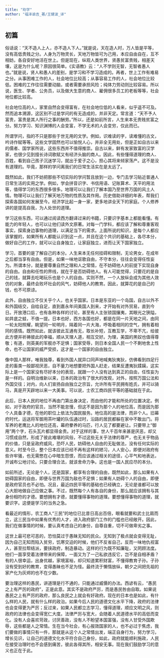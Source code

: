 ```yaml
---
title: "劝学"
author: "福泽谕吉_著/王健波_译"
---
```

## 初篇

俗话说：“天不造人上人，亦不造人下人。”就是说，天在造人时，万人皆是平等，没有高低贵贱之分。人身为万物灵长，天地万物皆可为己用，本应自由自在，互不相妨，各自安好地活在世上。但是现在，纵观人类世界，贤愚贫富贵贱，相差天壤，这是为什么呢？原因很简单。《实语教》云：“人不学则无智，无智者愚人也。”就是说，贤人和愚人的差别，是学习和不学习造成的。再者，世上工作有难易之分。从事困难工作的人，社会地位比较高；从事容易工作的人，社会地位比较低。困难的工作往往需要动脑，或者需要承担风险；纯体力劳动则比较容易。所以说，医生、学者、公务员，以及做大生意的商人、雇佣很多员工的老板等等，社会地位都比较高。

社会地位高的人，家里自然会变得富有，在社会地位低的人看来，似乎遥不可及。然而追本溯源，这区别不过是学问的有无造成的，并非天定。常言道：“天不予人富贵，富贵是其人所行之事的酬劳。”所以，还是如前所言，人生来本无贵贱贫富之分。努力学习、知识渊博的人会变富，不学无术的人会变穷，仅此而已。

所谓学问，指的不只是那些于世无用的文学。例如，识难读的字，读难懂的古文，吟诗作赋等等。这些文学固然也可以愉悦人心，并非全无用处，但是正如自古以来的儒者、国学家所说，这些东西并不值得推崇。自古以来，鲜有发家致富的汉学家，也很少见到擅长诗词歌赋又有经济头脑的商人。因此，有些懂得道理的商人、百姓，看到自己孩子沉迷学习，就出于爱子之心，担心其将来倾家荡产。这不是没有道理的。毕竟，那样的学问离我们的日常生活实在是太远了。

既然如此，我们不妨把那些不切实际的学问暂且放到一边，专门去学习贴近普通人日常生活的实用之学。例如，学会拼音识字、书信用语、记账算术、天平的用法等，值得学习的东西很多很多。地理可以让我们了解本国乃至世界万国的风土人情。物理可以让我们了解天地万物的性质及其作用。历史借助详细的年表，帮我们探索各国如何发展至今。经济学比起一身一家，更多地讲全天下的家庭。个人修养讲的是提高自我，为人处世的道理。

学习这些东西，可以通过阅读西方翻译过来的书籍，只要识字基本上都能看懂。有能力的年轻人，也可以让他们读外文原著。对每一门学科，都应该了解和尊重客观事实，探索身边事物的道理，以满足当下的需求。上面所说的知识，是每个人都应该掌握的，如果所有人都能认识到这一点，并且在这个共识的基础上，各尽本分，做好自己的工作，就可以让自身独立，让家庭独立，进而让天下国家独立。

学习，首要的是了解自己的本分。人生来本无任何挂碍和限制，无论男女，在成年之后都当享有自由。但是，如果一味地讴歌自由，不守本分，往往会变得任性妄为。所谓本分，就是要尊重自然之理和人之常情，在不妨碍他人的前提下实现自身的自由。自由和任性的界线，就在于是否妨碍他人。有人可能觉得，只要花的是自己的钱，就算去吃喝玩乐也是个人的自由。实则不然，一个人放纵会成为其他人效仿的对象，最终会败坏社会的风气，妨碍他人的教育。因此，就算花的是自己的钱，也不可原谅。

此外，自由独立不仅关乎个人，也关乎国家。日本是东亚的一个岛国，自古以外不和外国结交，自给自足，直到嘉永年间美国人到来，才开始有对外贸易，直到今日。开放港口后，也有各种各样的讨论，甚至有人主张锁国攘夷，其眼光之狭隘，如井底之蛙，不值一提。日本也好，西方各国也好，都是在同一片天地之间，由同一轮太阳照耀，眺望同一轮明月，隔着同一片大海，呼吸着相同的空气，拥有着相同的感情。既然如此，就该彼此互通有无，取长补短，互教互学，不卑不亢，给彼此方便并祈祷彼此的幸福，顺从天理人道，相互交好。为理，美国的黑奴也值得尊敬；有道，则英美的军舰亦不足惧；国家受辱，则日本全国人民一个不剩地舍上性命，也不让国家的威严受损，这才是一个国家的自由独立。

像中国人那样，唯我独尊，看到外国人就异口同声地喊夷狄夷狄，仿佛看到四足行走的畜类一般鄙视厌恶，自不量力地想要把外国人赶走，结果反遭夷狄蹂躏，这实际上是一个国家没有尽好本分的表现，就跟一个人没有达到真正的自由，任性妄为是一样的。自明治维新以来，日本的政治有了很大的改观，对外，按照万国公法和外国交往；对内，向人们宣扬自由独立之宗旨，允许所有平民拥有姓氏，并可以骑马，真是开天辟地以来一大美事。可以说，士农工商四民平等的基础就在于此。

此后，日本人民的地位不再由门第出身决定，而由他的才能和所处的位置决定。例如，对于政府的官员，当然不能怠慢，但这不是因为那个人的地位高，而是因为那个人具备才德，在他的职位上依法为国民服务。地位高的是法律，而非个人。旧幕府时代，运送将军御用茶叶罐的队伍通过时，沿路的居民都躲在家中不敢出门。将军养的老鹰比人的地位还高，幕府豢养的马匹，行人见了都要避让。只要带上“御用”两个字，石头瓦片都显得金贵。对于这样的事，世人千百年来甚是厌恶，却又习惯成自然，形成了彼此难堪的风俗，不过这些无关乎法律的尊严，也无关乎物品的价值，只是呈政府威风，恐吓人民，妨碍他人自由的无耻做法，没有任何实际的意义。时至今日，整个日本应该已经不再有这样的陋习，人人安心，即便对政府有些许牢骚，也无需憋在心中暗生怨恨，而应该通过相关的途径，心平气和地表达，开诚布公地讨论。只要合理合法，就该舍命力争。这也是一国人民应尽的本分。

如前所述，无论是个人，还是国家，都享有合理的自由，既然如此，那么如果有人妨碍国家的自由，即便与世界万国为敌也不足惧；如果有人妨碍个人的自由，即便是政府官员也不必怕。况且，最近四民平等的基础也已经确立，无论是谁都可以放心大胆地做自己应做之事。不过，既然每个人有各自的身份，那么就应该拥有与其身份相符的才德。要想拥有才德，就要懂得事物的道理。要想懂得事物的道理，就要识字。这便是学习的当务之急。

看最近的情形，农工商人“三民”的地位已比昔日高出百倍，眼看就要和武士比肩而立，这三民当中如果有优秀的人才，进入政府部门工作的门槛也已经敞开。因此，我们在做事情的时候，要认真考虑自己的身份，自尊自重，切不可做卑劣之事。

这世上最可悲可恶的，恐怕莫过于愚昧无知的民众。无知到了极点就会变得无耻，因为自己无知而陷入贫穷，饥寒交迫的时候，他们不反省自己，反而一味地仇视富人，甚至拉帮结派，要挟政府，制造暴动。这样的行为既不知廉耻，又罔顾法度。他们一面享受着法律带来的保障，一面又为了一己私欲违反它，岂不是自相矛盾？有的人很幸运，出身优越，家境富裕，却只知道累积财富，不懂得教育子孙。子孙没有受到好的教育，变得愚昧也不足为怪。最终流于懒惰放纵，朝夕之间把先祖的家产化为灰烬的也不在少数。

要治理这样的愚民，讲道理是行不通的，只能通过威慑的办法。西谚有云，“愚民之上有严厉的政府”，正是此意。其实不是政府严厉，而是愚民咎由自取。如果说愚民之上有严厉的政府，那么良民之上就会有好政府。现在的日本也是如此，有什么样的人民，就有什么样的政治。如果今后人民的道德文化水平下降，政府的法律也会变得更为严厉；反过来，如果人民都立志学习，懂得道理，顺应文明之风，则政府的法律也会变得宽仁大度。法律严厉与宽大，会随着人民道德水平的高低而变化。没有人会喜欢苛政，讨厌善政，没有人不盼望本国富强，没有人甘受外国欺辱，这些都是人之常情。生在当今社会，有心报效国家的人，也不必过于焦虑，我们要做的事情只有一件，那就是从这个人之常情出发，端正自身行为，努力学习，增长见识，让自己的道德文化水平符合自己身份，如此，政府就能顺利施政，人民在接受治理时也不会感到痛苦，彼此各得其所，相安无事。现在我们鼓励学习的意义也正在于此。

